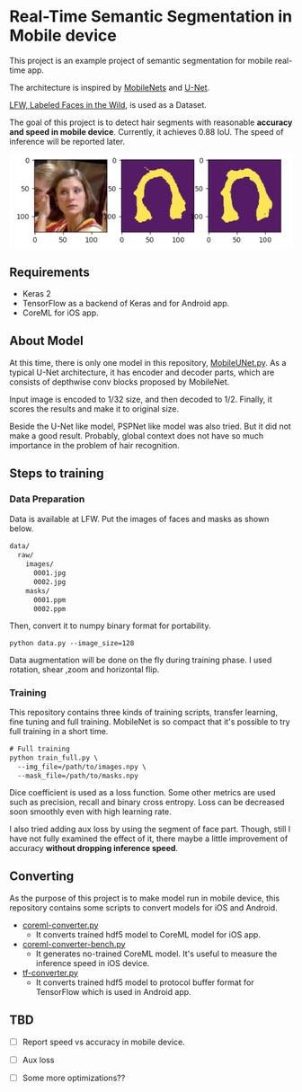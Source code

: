 # Real-Time Semantic Segmentation in Mobile device

This project is an example project of semantic segmentation for mobile real-time app.

The architecture is inspired by [MobileNets](https://arxiv.org/abs/1704.04861) and [U-Net](https://arxiv.org/abs/1505.04597).

[LFW, Labeled Faces in the Wild](http://vis-www.cs.umass.edu/lfw/part_labels/), is used as a Dataset.

The goal of this project is to detect hair segments with reasonable **accuracy and speed in mobile device**. Currently, it achieves 0.88 IoU. The speed of inference will be reported later.

![Example of predicted image.](assets/prediction.png)

## Requirements

* Keras 2
* TensorFlow as a backend of Keras and for Android app.
* CoreML for iOS app.

## About Model

At this time, there is only one model in this repository, [MobileUNet.py](nets/MobileUNet.py). As a typical U-Net architecture, it has encoder and decoder parts, which are consists of depthwise conv blocks proposed by MobileNet.

Input image is encoded to 1/32 size, and then decoded to 1/2. Finally, it scores the results and make it to original size.

Beside the U-Net like model, PSPNet like model was also tried. But it did not make a good result. Probably, global context does not have so much importance in the problem of hair recognition.

## Steps to training

### Data Preparation

Data is available at LFW. Put the images of faces and masks as shown below.
```
data/
  raw/
    images/
      0001.jpg
      0002.jpg
    masks/
      0001.ppm
      0002.ppm
```

Then, convert it to numpy binary format for portability.
```
python data.py --image_size=128
```

Data augmentation will be done on the fly during training phase. I used rotation, shear ,zoom and horizontal flip. 


### Training

This repository contains three kinds of training scripts, transfer learning, fine tuning and full training. MobileNet is so compact that it's possible to try full training in a short time.

```
# Full training
python train_full.py \
  --img_file=/path/to/images.npy \
  --mask_file=/path/to/masks.npy
```

Dice coefficient is used as a loss function. Some other metrics are used such as precision, recall and binary cross entropy. Loss can be decreased soon smoothly even with high learning rate.

I also tried adding aux loss by using the segment of face part. Though, still I have not fully examined the effect of it, there maybe a little improvement of accuracy **without dropping inference speed**.


## Converting

As the purpose of this project is to make model run in mobile device, this repository contains some scripts to convert models for iOS and Android.

* [coreml-converter.py](coreml-converter.py)
  * It converts trained hdf5 model to CoreML model for iOS app.
* [coreml-converter-bench.py](coreml-converter-bench.py)
  * It generates no-trained CoreML model. It's useful to measure the inference speed in iOS device.
* [tf-converter.py](tf-converter.py)
  * It converts trained hdf5 model to protocol buffer format for TensorFlow which is used in Android app.


## TBD

- [ ] Report speed vs accuracy in mobile device.
- [ ] Aux loss
- [ ] Some more optimizations??


